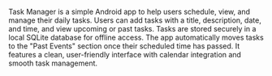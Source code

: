 Task Manager is a simple Android app to help users schedule, view, and manage their daily tasks.
Users can add tasks with a title, description, date, and time, and view upcoming or past tasks.
Tasks are stored securely in a local SQLite database for offline access.
The app automatically moves tasks to the "Past Events" section once their scheduled time has passed.
It features a clean, user-friendly interface with calendar integration and smooth task management.

